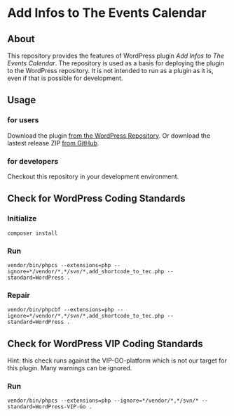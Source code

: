 # Add Infos to The Events Calendar

## About

This repository provides the features of WordPress plugin _Add Infos to The Events Calendar_. The repository is used as a basis for deploying the plugin to the WordPress repository. It is not intended to run as a plugin as it is, even if that is possible for development.

## Usage

### for users

Download the plugin [from the WordPress Repository](https://wordpress.org/plugins/add-infos-to-the-events-calendar/).
Or download the lastest release ZIP [from GitHub](https://github.com/hagege/add_infos_to_tec/releases).

### for developers

Checkout this repository in your development environment.

## Check for WordPress Coding Standards

### Initialize

`composer install`

### Run

`vendor/bin/phpcs --extensions=php --ignore=*/vendor/*,*/svn/*,add_shortcode_to_tec.php --standard=WordPress .`

### Repair

`vendor/bin/phpcbf --extensions=php --ignore=*/vendor/*,*/svn/*,add_shortcode_to_tec.php --standard=WordPress .`

## Check for WordPress VIP Coding Standards

Hint: this check runs against the VIP-GO-platform which is not our target for this plugin. Many warnings can be ignored.

### Run

`vendor/bin/phpcs --extensions=php --ignore=*/vendor/*,*/svn/* --standard=WordPress-VIP-Go .`
